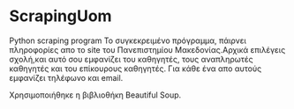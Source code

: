 # ScrapingUom
Python scraping program
Το συγκεκρειμένο πρόγραμμα, πάιρνει πληροφορίες απο το site του Πανεπιστημίου Μακεδονίας.Αρχικά επιλέγεις σχολή,και αυτό σου εμφανίζει του καθηγητές,
τους αναπληρωτές καθηγητές και του επίκουρους καθηγητές.
Για κάθε ένα απο αυτούς εμφανίζει τηλέφωνο και email.


Χρησιμοποιήθηκε η βιβλιοθήκη Beautiful Soup.
